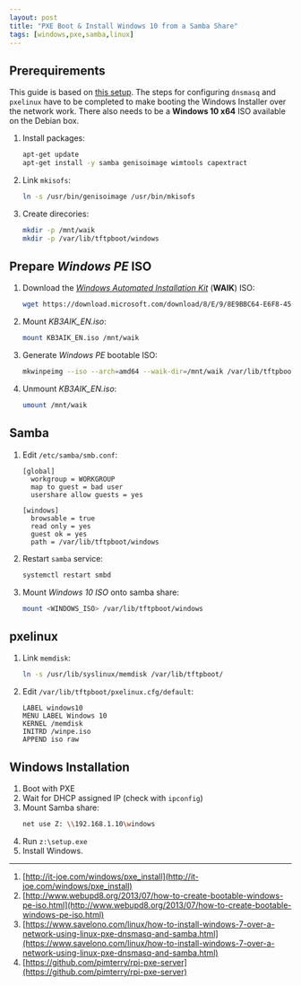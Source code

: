```yaml
---
layout: post
title: "PXE Boot & Install Windows 10 from a Samba Share"
tags: [windows,pxe,samba,linux]
---
```


## Prerequirements
This guide is based on [this setup](/raspberry-pi-pxe-server/). The steps for configuring `dnsmasq` and `pxelinux` have to be completed to make booting the Windows Installer over the network work.
There also needs to be a **Windows 10 x64** ISO available on the Debian box.

1. Install packages:
   ```bash
   apt-get update
   apt-get install -y samba genisoimage wimtools capextract
   ```
2. Link `mkisofs`:
   ```bash
   ln -s /usr/bin/genisoimage /usr/bin/mkisofs
   ```
3. Create direcories:
   ```bash
   mkdir -p /mnt/waik
   mkdir -p /var/lib/tftpboot/windows
   ```

## Prepare *Windows PE* ISO

1. Download the *[Windows Automated Installation Kit](https://www.microsoft.com/en-us/download/details.aspx?id=5753)* (**WAIK**) ISO:
   ```bash
   wget https://download.microsoft.com/download/8/E/9/8E9BBC64-E6F8-457C-9B8D-F6C9A16E6D6A/KB3AIK_EN.iso
   ```
2. Mount *KB3AIK_EN.iso*:
   ```bash
   mount KB3AIK_EN.iso /mnt/waik
   ```
3. Generate *Windows PE* bootable ISO:
   ```bash
   mkwinpeimg --iso --arch=amd64 --waik-dir=/mnt/waik /var/lib/tftpboot/winpe.iso
   ```
4. Unmount *KB3AIK_EN.iso*:
   ```bash
   umount /mnt/waik
   ```

## Samba
1. Edit `/etc/samba/smb.conf`:
   ```
   [global]
     workgroup = WORKGROUP
     map to guest = bad user
     usershare allow guests = yes

   [windows]
     browsable = true
     read only = yes
     guest ok = yes
     path = /var/lib/tftpboot/windows
   ```
2. Restart `samba` service:
   ```bash
   systemctl restart smbd
   ```
3. Mount *Windows 10 ISO* onto samba share:
   ```bash
   mount <WINDOWS_ISO> /var/lib/tftpboot/windows
   ```

## pxelinux
1. Link `memdisk`:
   ```bash
   ln -s /usr/lib/syslinux/memdisk /var/lib/tftpboot/
   ```
2. Edit `/var/lib/tftpboot/pxelinux.cfg/default`:
   ```
   LABEL windows10
   MENU LABEL Windows 10
   KERNEL /memdisk
   INITRD /winpe.iso
   APPEND iso raw
   ```

## Windows Installation
1. Boot with PXE
2. Wait for DHCP assigned IP (check with `ipconfig`)
3. Mount Samba share:
   ```sh
   net use Z: \\192.168.1.10\windows
   ```
4. Run `z:\setup.exe`
5. Install Windows.

---
1. [http://it-joe.com/windows/pxe_install](http://it-joe.com/windows/pxe_install)
2. [http://www.webupd8.org/2013/07/how-to-create-bootable-windows-pe-iso.html](http://www.webupd8.org/2013/07/how-to-create-bootable-windows-pe-iso.html)
3. [https://www.savelono.com/linux/how-to-install-windows-7-over-a-network-using-linux-pxe-dnsmasq-and-samba.html](https://www.savelono.com/linux/how-to-install-windows-7-over-a-network-using-linux-pxe-dnsmasq-and-samba.html)
4. [https://github.com/pimterry/rpi-pxe-server](https://github.com/pimterry/rpi-pxe-server)
